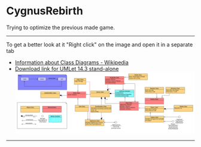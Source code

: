 # CygnusRebirth
Trying to optimize the previous made game.
___
To get a better look at it "Right click" on the image and open it in a separate tab
+ [Information about Class Diagrams - Wikipedia](https://en.wikipedia.org/wiki/Class_diagram)
+ [Download link for UMLet 14.3 stand-alone](https://www.umlet.com/download/umlet_14_3/umlet-standalone-14.3.0.zip)
![Diagram of Cygnus Squads planned class structure](./CygnusSquadUMLDiagram.svg)
___
